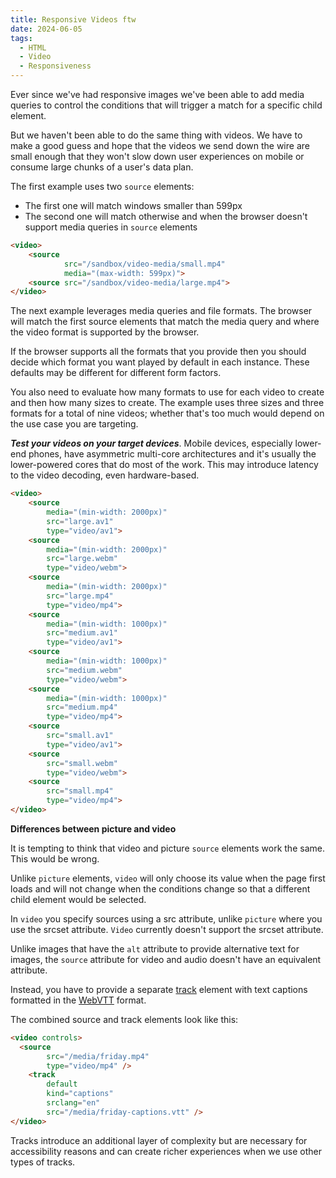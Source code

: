 ```yaml
---
title: Responsive Videos ftw
date: 2024-06-05
tags:
  - HTML
  - Video
  - Responsiveness
---
```


Ever since we've had responsive images we've been able to add media queries to control the conditions that will trigger a match for a specific child element.

But we haven't been able to do the same thing with videos. We have to make a good guess and hope that the videos we send down the wire are small enough that they won't slow down user experiences on mobile or consume large chunks of a user's data plan.

The first example uses two `source` elements:

* The first one will match windows smaller than 599px
* The second one will match otherwise and when the browser doesn't support media queries in `source` elements

```html
<video>
    <source
			src="/sandbox/video-media/small.mp4"
			media="(max-width: 599px)">
    <source src="/sandbox/video-media/large.mp4">
</video>
```

The next example leverages media queries and file formats. The browser will match the first source elements that match the media query and where the video format is supported by the browser.

If the browser supports all the formats that you provide then you should decide which format you want played by default in each instance. These defaults may be different for different form factors.

You also need to evaluate how many formats to use for each video to create and then how many sizes to create. The example uses three sizes and three formats for a total of nine videos; whether that's too much would depend on the use case you are targeting.

***Test your videos on your target devices***. Mobile devices, especially lower-end phones, have asymmetric multi-core architectures and it's usually the lower-powered cores that do most of the work. This may introduce latency to the video decoding, even hardware-based.


```html
<video>
	<source
		media="(min-width: 2000px)"
		src="large.av1"
		type="video/av1">
	<source
		media="(min-width: 2000px)"
		src="large.webm"
		type="video/webm">
	<source
		media="(min-width: 2000px)"
		src="large.mp4"
		type="video/mp4">
	<source
		media="(min-width: 1000px)"
		src="medium.av1"
		type="video/av1">
	<source
		media="(min-width: 1000px)"
		src="medium.webm"
		type="video/webm">
	<source
		media="(min-width: 1000px)"
		src="medium.mp4"
		type="video/mp4">
	<source
		src="small.av1"
		type="video/av1">
	<source
		src="small.webm"
		type="video/webm">
	<source
		src="small.mp4"
		type="video/mp4">
</video>
```

**Differences between picture and video**

It is tempting to think that video and picture `source` elements work the same. This would be wrong.

Unlike `picture` elements, `video` will only choose its value when the page first loads and will not change when the conditions change so that a different child element would be selected.

In `video` you specify sources using a src attribute, unlike `picture` where you use the srcset attribute. `Video` currently doesn't support the srcset attribute.

Unlike images that have the `alt` attribute to provide alternative text for images, the `source` attribute for video and audio doesn't have an equivalent attribute.

Instead, you have to provide a separate [track](https://developer.mozilla.org/en-US/docs/Web/HTML/Element/track) element with text captions formatted in the [WebVTT](https://developer.mozilla.org/en-US/docs/Web/API/WebVTT_API) format.

The combined source and track elements look like this:

```html
<video controls>
  <source
		src="/media/friday.mp4"
		type="video/mp4" />
	<track
		default
		kind="captions"
		srclang="en"
		src="/media/friday-captions.vtt" />
</video>
```

Tracks introduce an additional layer of complexity but are necessary for accessibility reasons and can create richer experiences when we use other types of tracks.
